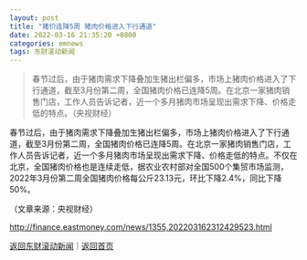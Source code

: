 ```yaml
---
layout: post
title: "猪价连降5周 猪肉价格进入下行通道"
date: 2022-03-16 21:35:20 +0800
categories: emnews
tags: 东财滚动新闻
---
```

> 春节过后，由于猪肉需求下降叠加生猪出栏偏多，市场上猪肉价格进入了下行通道，截至3月份第二周，全国猪肉价格已连降5周。在北京一家猪肉销售门店，工作人员告诉记者，近一个多月猪肉市场呈现出需求下降、价格走低的特点。（央视财经）

<p>春节过后，由于猪肉需求下降叠加生猪出栏偏多，市场上猪肉价格进入了下行通道，截至3月份第二周，全国猪肉价格已连降5周。在北京一家猪肉销售门店，工作人员告诉记者，近一个多月猪肉市场呈现出需求下降、价格走低的特点。不仅在北京，全国猪肉价格也是连续走低，据农业农村部对全国500个集贸市场监测，2022年3月份第二周全国猪肉价格每公斤23.13元，环比下降2.4%，同比下降50%。</p><p class="em_media">（文章来源：央视财经）</p>

<http://finance.eastmoney.com/news/1355,202203162312429523.html>

[返回东财滚动新闻](//finews.withounder.com/emnews/)｜[返回首页](//finews.withounder.com/)